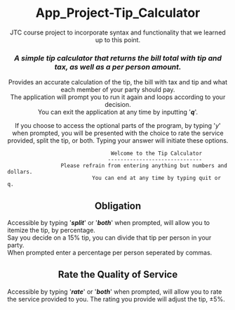 <h1><div align="center"> App_Project-Tip_Calculator </div></h1>

<div align="center">JTC course project to incorporate syntax and functionality that we learned up to this point.

### ***A simple tip calculator that returns the bill total with tip and tax, as well as a per person amount.***

Provides an accurate calculation of the tip, the bill with tax and tip and what each member of your party should pay.  
The application will prompt you to run it again and loops according to your decision.  
You can exit the application at any time by inputting '***q***'.

If you choose to access the optional parts of the program, by typing '*y*' when prompted, you will be presented with the choice to rate the service provided, split the tip, or both.  Typing your answer will initiate these options.
</div>
  
```
                                 Welcome to the Tip Calculator
                                ------------------------------
                 Please refrain from entering anything but numbers and dollars.
                           You can end at any time by typing quit or q.
```
  
<h2><div align="center">Obligation</h2>

Accessible by typing '***split***' or '***both***' when prompted, will allow you to itemize the tip, by percentage.  
Say you decide on a 15% tip, you can divide that tip per person in your party.  
When prompted enter a percentage per person seperated by commas.


<h2><div align="center">Rate the Quality of Service</div></h2>

Accessible by typing '***rate***' or '***both***' when prompted, will allow you to rate the service provided to you.
The rating you provide will adjust the tip, &pm;5%.

</div>
